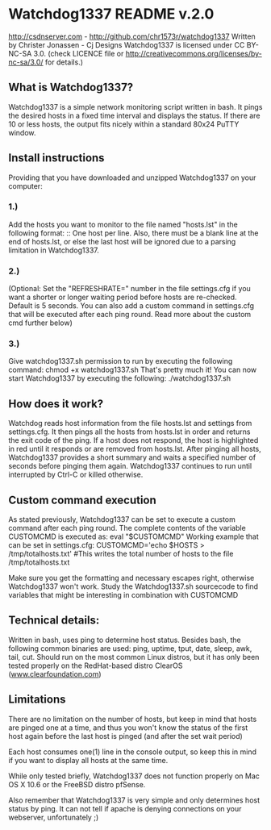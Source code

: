 Watchdog1337 README v.2.0
=========================

http://csdnserver.com - http://github.com/chr1573r/watchdog1337 
Written by Christer Jonassen - Cj Designs
Watchdog1337 is licensed under CC BY-NC-SA 3.0.
(check LICENCE file or http://creativecommons.org/licenses/by-nc-sa/3.0/ for details.)

What is Watchdog1337?
---------------------

Watchdog1337 is a simple network monitoring script written in bash. 
It pings the desired hosts in a fixed time interval and displays the status. 
If there are 10 or less hosts, the output fits nicely within a standard 80x24 PuTTY window.



Install instructions
----------------------

Providing that you have downloaded and unzipped Watchdog1337 on your computer:

### 1.)
Add the hosts you want to monitor to the file named "hosts.lst" in the following format:
<name>:<location>:<ip>
One host per line.
Also, there must be a blank line at the end of hosts.lst, or else the last host
will be ignored due to a parsing limitation in Watchdog1337. 

### 2.)
(Optional: Set the "REFRESHRATE=" number in the file settings.cfg if you want a shorter or longer
waiting period before hosts are re-checked. Default is 5 seconds.
You can also add a custom command in settings.cfg that will be executed after each ping round.
Read more about the custom cmd further below)

### 3.)
Give watchdog1337.sh permission to run by executing the following command:
chmod +x watchdog1337.sh
That's pretty much it! You can now start Watchdog1337 by executing the following:
./watchdog1337.sh 
 

How does it work?
-----------------

Watchdog reads host information from the file hosts.lst and settings from settings.cfg. 
It then pings all the hosts from hosts.lst in order and returns the exit code of the ping. 
If a host does not respond, the host is highlighted in red until it responds or are removed from hosts.lst. 
After pinging all hosts, Watchdog1337 provides a short summary and waits a specified number of seconds before pinging them again. 
Watchdog1337 continues to run until interrupted by Ctrl-C or killed otherwise. 
 

Custom command execution
------------------------

As stated previously, Watchdog1337 can be set to execute a custom command after each ping round.
The complete contents of the variable CUSTOMCMD is executed as: eval "$CUSTOMCMD"
Working example that can be set in settings.cfg:
CUSTOMCMD='echo $HOSTS > /tmp/totalhosts.txt'        #This writes the total number of hosts to the file /tmp/totalhosts.txt

Make sure you get the formatting and necessary escapes right, otherwise Watchdog1337 won't work.
Study the Watchdog1337.sh sourcecode to find variables that might be interesting in combination with CUSTOMCMD


Technical details:
------------------

Written in bash, uses ping to determine host status. 
Besides bash, the following common binaries are used: ping, uptime, tput, date, sleep, awk, tail, cut. 
Should run on the most common Linux distros, 
but it has only been tested properly on the RedHat-based distro ClearOS (www.clearfoundation.com)


Limitations
-----------

There are no limitation on the number of hosts, but keep in mind that hosts are pinged one at a time, 
and thus you won't know the status of the first host again before the last host is pinged (and after the set wait period)

Each host consumes one(1) line in the console output, so keep this in mind if you want to display all hosts at the same time.

While only tested briefly, Watchdog1337 does not function properly on Mac OS X 10.6 or the FreeBSD distro pfSense.
 
Also remember that Watchdog1337 is very simple and only determines host status by ping. 
It can not tell if apache is denying connections on your webserver, unfortunately ;)